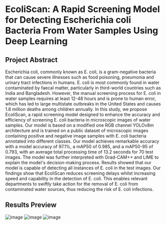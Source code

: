 # EcoliScan: A Rapid Screening Model for Detecting Escherichia coli Bacteria From Water Samples Using Deep Learning

## Project Abstract

Escherichia coli, commonly known as E. coli, is a gram-negative bacteria that can cause severe illnesses such as food poisoning, pneumonia and urinary tract infections in humans. E. coli is most commonly found in water contaminated by faecal matter, particularly in third-world countries such as India and Bangladesh. However, the manual screening process for E. coli in water samples requires at least 12-48 hours and is prone to human error, which has led to large multistate outbreaks in the United States and causes 1.8 million deaths among children annually. In this study, we propose EcoliScan, a rapid screening model designed to enhance the accuracy and efficiency of screening E. coli bacteria in microscopic images of water samples. Our model is based on a modified one RGB channel YOLOv8m architecture and is trained on a public dataset of microscopic images containing positive and negative image samples with E. coli bacteria annotated into different classes. Our model achieves remarkable accuracy with a model accuracy of 97.1%, a mAP50 of 0.985, and a mAP50-95 of 0.793, with an average total processing time of 13.2 seconds for 70 test images. The model was further interpreted with Grad-CAM++ and LIME to explain the model's decision-making process. Results showed that our model is capable of detecting all instances of E. coli in the test images. Our findings show that EcoliScan reduces screening delays whilst increasing speed and capability in the detection of E. coli. This enables relevant departments to swiftly take action for the removal of E. coli from contaminated water sources, thus reducing the risk of E. coli infections.

## Results Preview

![image](https://github.com/Ehdunhackme/EcoliScan/assets/75579286/5fdfb80b-149b-454b-b417-a2d73c84283a) ![image](https://github.com/Ehdunhackme/EcoliScan/assets/75579286/bf9c9aa4-c0a0-4274-9031-06c8bdd385f4) ![image](https://github.com/Ehdunhackme/EcoliScan/assets/75579286/5a7f66cd-b9bb-41e7-988d-a20753455c95)


